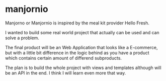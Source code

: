 # manjornio

Manjorno or Manjornio is inspired by the meal kit provider Hello Fresh.

I wanted to build some real world project that actually can be used and
can solve a problem.

The final product will be an Web Application that looks like a E-commerce,
but with a little bit difference in the logic behind as you have a product
which contains certain amount of differend subproducts.

The plan is to build the whole project with views and templates although
will be an API in the end. I think I will learn even more that way.
